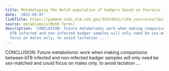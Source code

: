 ```yaml
---
title: Metabotyping the Welsh population of badgers based on thoracic fluid
date: '2022-05-07'
linkTitle: https://pubmed.ncbi.nlm.nih.gov/35524831/?utm_source=curl&utm_medium=rss&utm_campaign=pubmed-2&utm_content=1Zkrxt7ktlCbHBXEV3v65xxSnkSWNsJ1A6Fq3gBniKhGfIUslK&fc=20210907212339&ff=20220510212350&v=2.17.6
source: metablomics[MeSH Terms]
description: 'CONCLUSION: Future metabolomic work when making comparisons between
  bTB infected and non-infected badger samples will only need be sex-matched and could
  focus on males only, to avoid lactation ...'
---
```

CONCLUSION: Future metabolomic work when making comparisons between bTB infected and non-infected badger samples will only need be sex-matched and could focus on males only, to avoid lactation ...